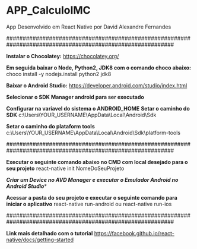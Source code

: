 # APP_CalculoIMC
App Desenvolvido em React Native por David Alexandre Fernandes

###########################################################################################################

****Instalar o Chocolatey:****
https://chocolatey.org/

****Em seguida baixar o Node, Python2, JDK8 com o comando choco abaixo:****
choco install -y nodejs.install python2 jdk8

****Baixar o Android Studio:****
https://developer.android.com/studio/index.html

****Selecionar o SDK Manager android para ser executado****

****Configurar na variavel do sistema o ANDROID_HOME****
****Setar o caminho do SDK****
c:\Users\YOUR_USERNAME\AppData\Local\Android\Sdk

****Setar o caminho do plataform tools****
c:\Users\YOUR_USERNAME\AppData\Local\Android\Sdk\platform-tools

###########################################################################################################

****Executar o seguinte comando abaixo no CMD com local desejado para o seu projeto****
react-native init NomeDoSeuProjeto

***Criar um Device no AVD Manager e executar o Emulador Android no Android Studio****

****Acessar a pasta do seu projeto e executar o seguinte comando para iniciar o aplicativo****
react-native run-android ou react-native run-ios

###########################################################################################################

****Link mais detalhado com o tutorial****
https://facebook.github.io/react-native/docs/getting-started




